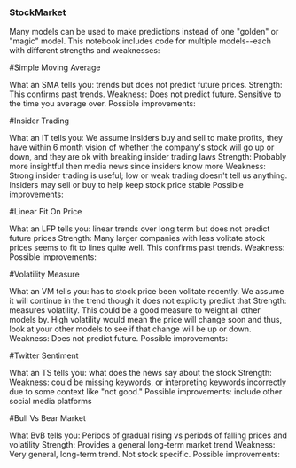 ### StockMarket
Many models can be used to make predictions instead of one "golden" or "magic" model. This notebook includes code for multiple models--each with different strengths and weaknesses:

#Simple Moving Average

What an SMA tells you: trends but does not predict future prices.
Strength: This confirms past trends.
Weakness: Does not predict future. Sensitive to the time you average over.
Possible improvements:

#Insider Trading

What an IT tells you: We assume insiders buy and sell to make profits, they have within 6 month vision of whether the company's stock will go up or down, and they are ok with breaking insider trading laws
Strength: Probably more insightful then media news since insiders know more
Weakness: Strong insider trading is useful; low or weak trading doesn't tell us anything. Insiders may sell or buy to help keep stock price stable
Possible improvements:

#Linear Fit On Price

What an LFP tells you: linear trends over long term but does not predict future prices
Strength: Many larger companies with less volitate stock prices seems to fit to lines quite well. This confirms past trends.
Weakness:
Possible improvements:

#Volatility Measure

What an VM tells you: has to stock price been volitate recently. We assume it will continue in the trend though it does not explicity predict that
Strength: measures volatility. This could be a good measure to weight all other models by. High volatility would mean the price will change soon and thus, look at your other models to see if that change will be up or down.
Weakness: Does not predict future.
Possible improvements:

#Twitter Sentiment

What an TS tells you: what does the news say about the stock
Strength:
Weakness: could be missing keywords, or interpreting keywords incorrectly due to some context like "not good."
Possible improvements: include other social media platforms

#Bull Vs Bear Market

What BvB tells you: Periods of gradual rising vs periods of falling prices and volatility
Strength: Provides a general long-term market trend 
Weakness: Very general, long-term trend. Not stock specific.
Possible improvements: 
